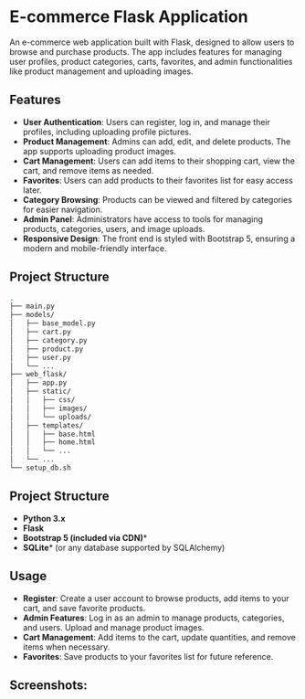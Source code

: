 # E-commerce Flask Application

An e-commerce web application built with Flask, designed to allow users to browse and purchase products. The app includes features for managing user profiles, product categories, carts, favorites, and admin functionalities like product management and uploading images.

## Features

- **User Authentication**: Users can register, log in, and manage their profiles, including uploading profile pictures.
- **Product Management**: Admins can add, edit, and delete products. The app supports uploading product images.
- **Cart Management**: Users can add items to their shopping cart, view the cart, and remove items as needed.
- **Favorites**: Users can add products to their favorites list for easy access later.
- **Category Browsing**: Products can be viewed and filtered by categories for easier navigation.
- **Admin Panel**: Administrators have access to tools for managing products, categories, users, and image uploads.
- **Responsive Design**: The front end is styled with Bootstrap 5, ensuring a modern and mobile-friendly interface.

## Project Structure

```bash
.
├── main.py
├── models/
│   ├── base_model.py
│   ├── cart.py
│   ├── category.py
│   ├── product.py
│   ├── user.py
│   └── ...
├── web_flask/
│   ├── app.py
│   ├── static/
│   │   ├── css/
│   │   ├── images/
│   │   └── uploads/
│   ├── templates/
│   │   ├── base.html
│   │   ├── home.html
│   │   └── ...
│   └── ...
└── setup_db.sh

```

## Project Structure

- **Python 3.x**
- **Flask**
- **Bootstrap 5 (included via CDN)***
- **SQLite*** (or any database supported by SQLAlchemy)

## Usage

- **Register**: Create a user account to browse products, add items to your cart, and save favorite products.
- **Admin Features**: Log in as an admin to manage products, categories, and users. Upload and manage product images.
- **Cart Management**: Add items to the cart, update quantities, and remove items when necessary.
- **Favorites**: Save products to your favorites list for future reference.

## Screenshots:
